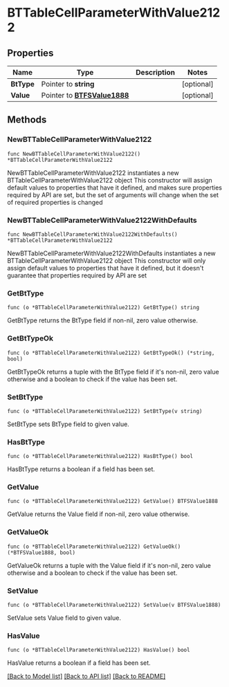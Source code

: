 # BTTableCellParameterWithValue2122

## Properties

Name | Type | Description | Notes
------------ | ------------- | ------------- | -------------
**BtType** | Pointer to **string** |  | [optional] 
**Value** | Pointer to [**BTFSValue1888**](BTFSValue1888.md) |  | [optional] 

## Methods

### NewBTTableCellParameterWithValue2122

`func NewBTTableCellParameterWithValue2122() *BTTableCellParameterWithValue2122`

NewBTTableCellParameterWithValue2122 instantiates a new BTTableCellParameterWithValue2122 object
This constructor will assign default values to properties that have it defined,
and makes sure properties required by API are set, but the set of arguments
will change when the set of required properties is changed

### NewBTTableCellParameterWithValue2122WithDefaults

`func NewBTTableCellParameterWithValue2122WithDefaults() *BTTableCellParameterWithValue2122`

NewBTTableCellParameterWithValue2122WithDefaults instantiates a new BTTableCellParameterWithValue2122 object
This constructor will only assign default values to properties that have it defined,
but it doesn't guarantee that properties required by API are set

### GetBtType

`func (o *BTTableCellParameterWithValue2122) GetBtType() string`

GetBtType returns the BtType field if non-nil, zero value otherwise.

### GetBtTypeOk

`func (o *BTTableCellParameterWithValue2122) GetBtTypeOk() (*string, bool)`

GetBtTypeOk returns a tuple with the BtType field if it's non-nil, zero value otherwise
and a boolean to check if the value has been set.

### SetBtType

`func (o *BTTableCellParameterWithValue2122) SetBtType(v string)`

SetBtType sets BtType field to given value.

### HasBtType

`func (o *BTTableCellParameterWithValue2122) HasBtType() bool`

HasBtType returns a boolean if a field has been set.

### GetValue

`func (o *BTTableCellParameterWithValue2122) GetValue() BTFSValue1888`

GetValue returns the Value field if non-nil, zero value otherwise.

### GetValueOk

`func (o *BTTableCellParameterWithValue2122) GetValueOk() (*BTFSValue1888, bool)`

GetValueOk returns a tuple with the Value field if it's non-nil, zero value otherwise
and a boolean to check if the value has been set.

### SetValue

`func (o *BTTableCellParameterWithValue2122) SetValue(v BTFSValue1888)`

SetValue sets Value field to given value.

### HasValue

`func (o *BTTableCellParameterWithValue2122) HasValue() bool`

HasValue returns a boolean if a field has been set.


[[Back to Model list]](../README.md#documentation-for-models) [[Back to API list]](../README.md#documentation-for-api-endpoints) [[Back to README]](../README.md)


